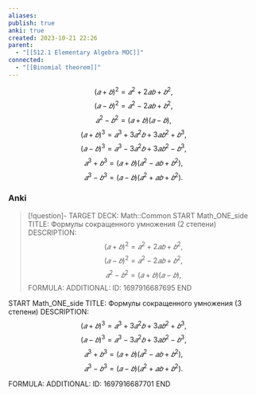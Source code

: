 ```yaml
---
aliases: 
publish: true
anki: true
created: 2023-10-21 22:26
parent:
  - "[[512.1 Elementary Algebra MOC]]"
connected:
  - "[[Binomial theorem]]"
---
```


$$(𝑎+𝑏)^2 =𝑎^2 +2𝑎𝑏+𝑏^2,$$
$$(𝑎−𝑏)^2 =𝑎^2 −2𝑎𝑏+𝑏^2,  $$
$$𝑎^2 −𝑏^2 = (𝑎+𝑏)(𝑎−𝑏),  $$
$$(𝑎+𝑏)^3 =𝑎^3 +3𝑎^2𝑏+3𝑎𝑏^2 +𝑏^3,$$
$$(𝑎−𝑏)^3 =𝑎^3 −3𝑎^2𝑏+3𝑎𝑏^2 −𝑏^3,$$
$$𝑎^3 +𝑏^3 = (𝑎+𝑏)(𝑎^2 −𝑎𝑏+𝑏^2),$$
$$𝑎^3 −𝑏^3 = (𝑎−𝑏)(𝑎^2 +𝑎𝑏+𝑏^2).$$

### Anki
> [!question]-
TARGET DECK: Math::Common 
START
Math_ONE_side
TITLE: Формулы сокращенного умножения (2 степени)
DESCRIPTION: $$(𝑎+𝑏)^2 =𝑎^2 +2𝑎𝑏+𝑏^2,$$
$$(𝑎−𝑏)^2 =𝑎^2 −2𝑎𝑏+𝑏^2,  $$
$$𝑎^2 −𝑏^2 = (𝑎+𝑏)(𝑎−𝑏),  $$
FORMULA: 
ADDITIONAL:
ID: 1697916687695
END

START
Math_ONE_side
TITLE: Формулы сокращенного умножения (3 степени)
DESCRIPTION: $$(𝑎+𝑏)^3 =𝑎^3 +3𝑎^2𝑏+3𝑎𝑏^2 +𝑏^3,$$
$$(𝑎−𝑏)^3 =𝑎^3 −3𝑎^2𝑏+3𝑎𝑏^2 −𝑏^3,$$
$$𝑎^3 +𝑏^3 = (𝑎+𝑏)(𝑎^2 −𝑎𝑏+𝑏^2),$$
$$𝑎^3 −𝑏^3 = (𝑎−𝑏)(𝑎^2 +𝑎𝑏+𝑏^2).$$

FORMULA: 
ADDITIONAL:
ID: 1697916687701
END